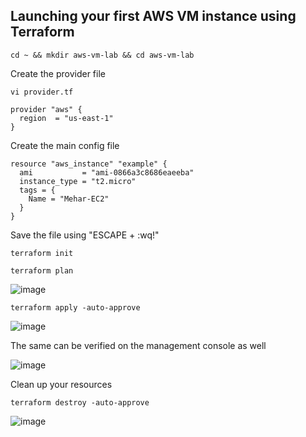 ## Launching your first AWS VM instance using Terraform 
```
cd ~ && mkdir aws-vm-lab && cd aws-vm-lab
```
Create the provider file
```
vi provider.tf
```
```
provider "aws" {
  region  = "us-east-1"
}
```
Create the main config file
```
resource "aws_instance" "example" {
  ami           = "ami-0866a3c8686eaeeba"
  instance_type = "t2.micro"
  tags = {
    Name = "Mehar-EC2"
  }
}
```
Save the file using "ESCAPE + :wq!"
```
terraform init
```
```
terraform plan
```
![image](https://github.com/user-attachments/assets/e91c6126-4359-447a-8e54-65c2c8b79280)

```
terraform apply -auto-approve
```
![image](https://github.com/user-attachments/assets/e51b404c-d33e-448b-89a5-5884827069b4)

The same can be verified on the management console as well</br>


![image](https://github.com/user-attachments/assets/d6c8c60e-4d19-45cf-bdb9-9b34f2c51e6e)


Clean up your resources
```
terraform destroy -auto-approve
```
![image](https://github.com/user-attachments/assets/df5032dc-82c5-4dae-8815-fefed21758d2)

